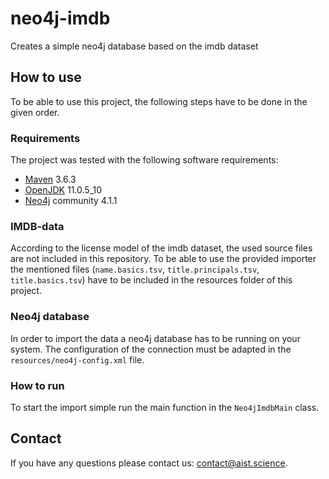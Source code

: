 # neo4j-imdb
Creates a simple neo4j database based on the imdb dataset

## How to use

To be able to use this project, the following steps have to be done in the given order. 

### Requirements

The project was tested with the following software requirements:

 - [Maven](https://maven.apache.org/) 3.6.3 
 - [OpenJDK](https://openjdk.java.net/) 11.0.5_10
 - [Neo4j](https://neo4j.com/) community 4.1.1

### IMDB-data

According to the license model of the imdb dataset, the used source files are not included in this repository. To be 
able to use the provided importer the mentioned files (`name.basics.tsv`, `title.principals.tsv`, `title.basics.tsv`) 
have to be included in the resources folder of this project.

### Neo4j database 

In order to import the data a neo4j database has to be running on your system. The configuration of the connection 
must be adapted in the `resources/neo4j-config.xml` file.

### How to run

To start the import simple run the main function in the `Neo4jImdbMain` class.

## Contact

If you have any questions please contact us: [contact@aist.science](mailto:contact@aist.science).